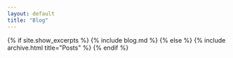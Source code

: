 ```yaml
---
layout: default
title: "Blog"
---
```


{% if site.show_excerpts %}
  {% include blog.md %}
{% else %}
  {% include archive.html title="Posts" %}
{% endif %}
